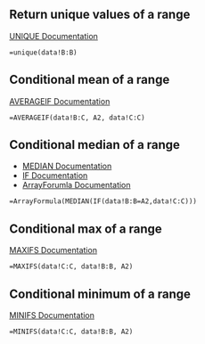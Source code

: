 ## Return unique values of a range
[UNIQUE Documentation](https://support.google.com/docs/answer/10522653?hl=en)

`=unique(data!B:B)`

## Conditional mean of a range
[AVERAGEIF Documentation](https://support.google.com/docs/answer/3256529?hl=en&ref_topic=3105600)

`=AVERAGEIF(data!B:C, A2, data!C:C)`

## Conditional median of a range
* [MEDIAN Documentation](https://support.google.com/docs/answer/3094025?hl=en&ref_topic=3105600)
* [IF Documentation](https://support.google.com/docs/answer/3093364?hl=en)
* [ArrayForumla Documentation](https://support.google.com/docs/answer/3093275?hl=en)

`=ArrayFormula(MEDIAN(IF(data!B:B=A2,data!C:C)))`

## Conditional max of a range
[MAXIFS Documentation](https://support.google.com/docs/answer/7013817?hl=en)

`=MAXIFS(data!C:C, data!B:B, A2)`

## Conditional minimum of a range
[MINIFS Documentation](https://support.google.com/docs/answer/7014063?hl=en&ref_topic=3105600)

`=MINIFS(data!C:C, data!B:B, A2)`

